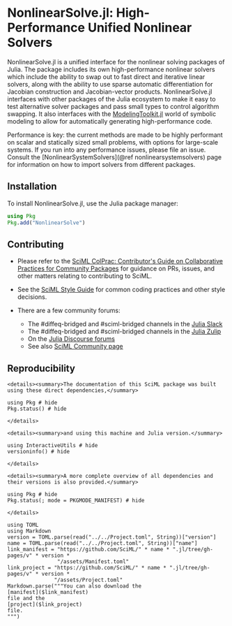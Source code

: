 # NonlinearSolve.jl: High-Performance Unified Nonlinear Solvers

NonlinearSolve.jl is a unified interface for the nonlinear solving packages of Julia. The
package includes its own high-performance nonlinear solvers which include the ability to
swap out to fast direct and iterative linear solvers, along with the ability to use sparse
automatic differentiation for Jacobian construction and Jacobian-vector products.
NonlinearSolve.jl interfaces with other packages of the Julia ecosystem to make it easy to
test alternative solver packages and pass small types to control algorithm swapping. It also
interfaces with the [ModelingToolkit.jl](https://docs.sciml.ai/ModelingToolkit/stable/)
world of symbolic modeling to allow for automatically generating high-performance code.

Performance is key: the current methods are made to be highly performant on scalar and
statically sized small problems, with options for large-scale systems. If you run into any
performance issues, please file an issue. Consult the
[NonlinearSystemSolvers](@ref nonlinearsystemsolvers) page for information on how to import
solvers from different packages.

## Installation

To install NonlinearSolve.jl, use the Julia package manager:

```julia
using Pkg
Pkg.add("NonlinearSolve")
```

## Contributing

  - Please refer to the
    [SciML ColPrac: Contributor's Guide on Collaborative Practices for Community Packages](https://github.com/SciML/ColPrac/blob/master/README.md)
    for guidance on PRs, issues, and other matters relating to contributing to SciML.

  - See the [SciML Style Guide](https://github.com/SciML/SciMLStyle) for common coding practices and other style decisions.
  - There are a few community forums:
    
      + The #diffeq-bridged and #sciml-bridged channels in the [Julia Slack](https://julialang.org/slack/)
      + The #diffeq-bridged and #sciml-bridged channels in the [Julia Zulip](https://julialang.zulipchat.com/#narrow/stream/279055-sciml-bridged)
      + On the [Julia Discourse forums](https://discourse.julialang.org)
      + See also [SciML Community page](https://sciml.ai/community/)

## Reproducibility

```@raw html
<details><summary>The documentation of this SciML package was built using these direct dependencies,</summary>
```

```@example
using Pkg # hide
Pkg.status() # hide
```

```@raw html
</details>
```

```@raw html
<details><summary>and using this machine and Julia version.</summary>
```

```@example
using InteractiveUtils # hide
versioninfo() # hide
```

```@raw html
</details>
```

```@raw html
<details><summary>A more complete overview of all dependencies and their versions is also provided.</summary>
```

```@example
using Pkg # hide
Pkg.status(; mode = PKGMODE_MANIFEST) # hide
```

```@raw html
</details>
```

```@eval
using TOML
using Markdown
version = TOML.parse(read("../../Project.toml", String))["version"]
name = TOML.parse(read("../../Project.toml", String))["name"]
link_manifest = "https://github.com/SciML/" * name * ".jl/tree/gh-pages/v" * version *
                "/assets/Manifest.toml"
link_project = "https://github.com/SciML/" * name * ".jl/tree/gh-pages/v" * version *
               "/assets/Project.toml"
Markdown.parse("""You can also download the
[manifest]($link_manifest)
file and the
[project]($link_project)
file.
""")
```
